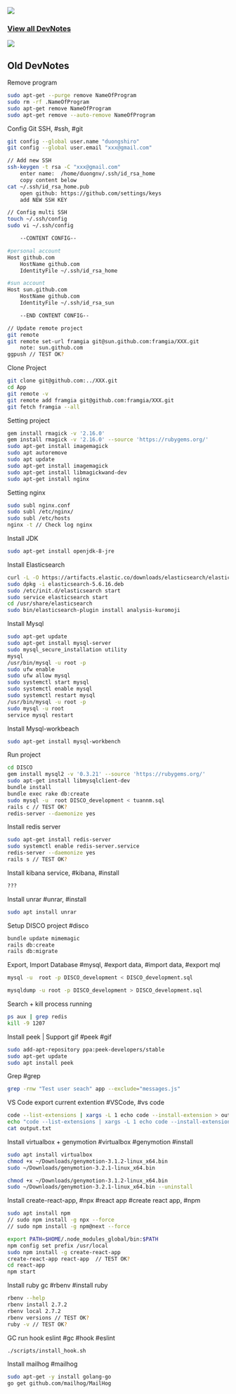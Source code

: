 ![](https://i.imgur.com/waxVImv.png)


### [View all DevNotes](../README.md)

![](https://i.imgur.com/waxVImv.png)

## Old DevNotes
Remove program

```bash
sudo apt-get --purge remove NameOfProgram
sudo rm -rf .NameOfProgram
sudo apt-get remove NameOfProgram
sudo apt-get remove --auto-remove NameOfProgram
```

Config Git SSH, #ssh, #git

```bash
git config --global user.name "duongshiro"
git config --global user.email "xxx@gmail.com"

// Add new SSH
ssh-keygen -t rsa -C "xxx@gmail.com"
    enter name:  /home/duongnv/.ssh/id_rsa_home
    copy content below
cat ~/.ssh/id_rsa_home.pub
    open github: https://github.com/settings/keys
    add NEW SSH KEY

// Config multi SSH
touch ~/.ssh/config
sudo vi ~/.ssh/config

    --CONTENT CONFIG--

#personal account
Host github.com
	HostName github.com
	IdentityFile ~/.ssh/id_rsa_home

#sun account
Host sun.github.com
	HostName github.com
	IdentityFile ~/.ssh/id_rsa_sun

    --END CONTENT CONFIG--

// Update remote project
git remote
git remote set-url framgia git@sun.github.com:framgia/XXX.git
    note: sun.github.com
ggpush // TEST OK?
```

Clone Project

```bash
git clone git@github.com:../XXX.git
cd App
git remote -v
git remote add framgia git@github.com:framgia/XXX.git
git fetch framgia --all
```

Setting project

```bash
gem install rmagick -v '2.16.0'
gem install rmagick -v '2.16.0' --source 'https://rubygems.org/'
sudo apt-get install imagemagick
sudo apt autoremove
sudo apt update
sudo apt-get install imagemagick
sudo apt-get install libmagickwand-dev
sudo apt-get install nginx
```

Setting nginx

```bash
sudo subl nginx.conf
sudo subl /etc/nginx/
sudo subl /etc/hosts
nginx -t // Check log nginx
```

Install JDK

```bash
sudo apt-get install openjdk-8-jre
```

Install Elasticsearch

```bash
curl -L -O https://artifacts.elastic.co/downloads/elasticsearch/elasticsearch-5.6.16.deb
sudo dpkg -i elasticsearch-5.6.16.deb
sudo /etc/init.d/elasticsearch start
sudo service elasticsearch start
cd /usr/share/elasticsearch
sudo bin/elasticsearch-plugin install analysis-kuromoji
```

Install Mysql

```bash
sudo apt-get update
sudo apt-get install mysql-server
sudo mysql_secure_installation utility
mysql
/usr/bin/mysql -u root -p
sudo ufw enable
sudo ufw allow mysql
sudo systemctl start mysql
sudo systemctl enable mysql
sudo systemctl restart mysql
/usr/bin/mysql -u root -p
sudo mysql -u root
service mysql restart
```

Install Mysql-workbeach

```bash
sudo apt-get install mysql-workbench
```

Run project

```bash
cd DISCO
gem install mysql2 -v '0.3.21' --source 'https://rubygems.org/'
sudo apt-get install libmysqlclient-dev
bundle install
bundle exec rake db:create
sudo mysql -u  root DISCO_development < tuannm.sql
rails c // TEST OK?
redis-server --daemonize yes
```

Install redis server

```bash
sudo apt-get install redis-server
sudo systemctl enable redis-server.service
redis-server --daemonize yes
rails s // TEST OK?
```

Install kibana service, #kibana, #install

```bash
???

```

Install unrar #unrar, #install

```bash
sudo apt install unrar
```

Setup DISCO project #disco

```bash
bundle update mimemagic
rails db:create
rails db:migrate
```

Export, Import Database
#mysql, #export data, #import data, #export mql

```bash
mysql -u  root -p DISCO_development < DISCO_development.sql

mysqldump -u root -p DISCO_development > DISCO_development.sql
```

Search + kill process running

```bash
ps aux | grep redis
kill -9 1207
```

Install peek | Support gif #peek #gif

```bash
sudo add-apt-repository ppa:peek-developers/stable
sudo apt-get update
sudo apt install peek
```

Grep #grep

```bash
grep -rnw "Test user seach" app --exclude="messages.js"
```

VS Code export current extention #VSCode, #vs code

```bash
code --list-extensions | xargs -L 1 echo code --install-extension > output.txt
echo "code --list-extensions | xargs -L 1 echo code --install-extension > output.txt" >> output.txt
cat output.txt
```

Install virtualbox + genymotion
#virtualbox #genymotion #install

```bash
sudo apt install virtualbox
chmod +x ~/Downloads/genymotion-3.1.2-linux_x64.bin
sudo ~/Downloads/genymotion-3.2.1-linux_x64.bin

chmod +x ~/Downloads/genymotion-3.1.2-linux_x64.bin
sudo ~/Downloads/genymotion-3.2.1-linux_x64.bin --uninstall
```

Install create-react-app, #npx #react app #create react app, #npm

```bash
sudo apt install npm
// sudo npm install -g npx --force
// sudo npm install -g npm@next --force

export PATH=$HOME/.node_modules_global/bin:$PATH
npm config set prefix /usr/local
sudo npm install -g create-react-app
create-react-app react-app  // TEST OK?
cd react-app
npm start
```

Install ruby gc #rbenv #install ruby

```bash
rbenv --help
rbenv install 2.7.2
rbenv local 2.7.2
rbenv versions // TEST OK?
ruby -v // TEST OK?
```

GC run hook eslint #gc #hook #eslint

```bash
./scripts/install_hook.sh
```

Install mailhog #mailhog

```bash
sudo apt-get -y install golang-go
go get github.com/mailhog/MailHog
```

